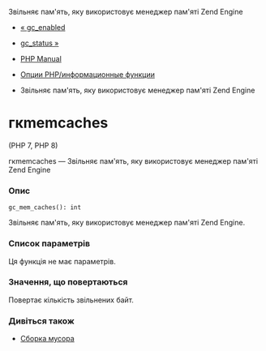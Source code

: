 Звільняє пам'ять, яку використовує менеджер пам'яті Zend Engine

-   [« gc\_enabled](function.gc-enabled.html)
    
-   [gc\_status »](function.gc-status.html)
    
-   [PHP Manual](index.html)
    
-   [Опции PHP/информационные функции](ref.info.html)
    
-   Звільняє пам'ять, яку використовує менеджер пам'яті Zend Engine
    

# гкmemcaches

(PHP 7, PHP 8)

гкmemcaches — Звільняє пам'ять, яку використовує менеджер пам'яті Zend Engine

### Опис

```methodsynopsis
gc_mem_caches(): int
```

Звільняє пам'ять, яку використовує менеджер пам'яті Zend Engine.

### Список параметрів

Ця функція не має параметрів.

### Значення, що повертаються

Повертає кількість звільнених байт.

### Дивіться також

-   [Сборка мусора](features.gc.html)